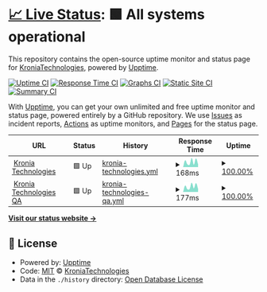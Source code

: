 # [📈 Live Status](https://KroniaTechnologies.github.io/upptime): <!--live status--> **🟩 All systems operational**

This repository contains the open-source uptime monitor and status page for [KroniaTechnologies](https://KroniaTechnologies.github.io/upptime), powered by [Upptime](https://github.com/upptime/upptime).

[![Uptime CI](https://github.com/KroniaTechnologies/upptime/workflows/Uptime%20CI/badge.svg)](https://github.com/KroniaTechnologies/upptime/actions?query=workflow%3A%22Uptime+CI%22)
[![Response Time CI](https://github.com/KroniaTechnologies/upptime/workflows/Response%20Time%20CI/badge.svg)](https://github.com/KroniaTechnologies/upptime/actions?query=workflow%3A%22Response+Time+CI%22)
[![Graphs CI](https://github.com/KroniaTechnologies/upptime/workflows/Graphs%20CI/badge.svg)](https://github.com/KroniaTechnologies/upptime/actions?query=workflow%3A%22Graphs+CI%22)
[![Static Site CI](https://github.com/KroniaTechnologies/upptime/workflows/Static%20Site%20CI/badge.svg)](https://github.com/KroniaTechnologies/upptime/actions?query=workflow%3A%22Static+Site+CI%22)
[![Summary CI](https://github.com/KroniaTechnologies/upptime/workflows/Summary%20CI/badge.svg)](https://github.com/KroniaTechnologies/upptime/actions?query=workflow%3A%22Summary+CI%22)

With [Upptime](https://upptime.js.org), you can get your own unlimited and free uptime monitor and status page, powered entirely by a GitHub repository. We use [Issues](https://github.com/KroniaTechnologies/upptime/issues) as incident reports, [Actions](https://github.com/KroniaTechnologies/upptime/actions) as uptime monitors, and [Pages](https://KroniaTechnologies.github.io/upptime) for the status page.

<!--start: status pages-->
<!-- This summary is generated by Upptime (https://github.com/upptime/upptime) -->
<!-- Do not edit this manually, your changes will be overwritten -->
<!-- prettier-ignore -->
| URL | Status | History | Response Time | Uptime |
| --- | ------ | ------- | ------------- | ------ |
| <img alt="" src="https://favicons.githubusercontent.com/kroniatech.com" height="13"> [Kronia Technologies](https://kroniatech.com/) | 🟩 Up | [kronia-technologies.yml](https://github.com/KroniaTechnologies/upptime/commits/HEAD/history/kronia-technologies.yml) | <details><summary><img alt="Response time graph" src="./graphs/kronia-technologies/response-time-week.png" height="20"> 168ms</summary><br><a href="https://KroniaTechnologies.github.io/upptime/history/kronia-technologies"><img alt="Response time 773" src="https://img.shields.io/endpoint?url=https%3A%2F%2Fraw.githubusercontent.com%2FKroniaTechnologies%2Fupptime%2FHEAD%2Fapi%2Fkronia-technologies%2Fresponse-time.json"></a><br><a href="https://KroniaTechnologies.github.io/upptime/history/kronia-technologies"><img alt="24-hour response time 89" src="https://img.shields.io/endpoint?url=https%3A%2F%2Fraw.githubusercontent.com%2FKroniaTechnologies%2Fupptime%2FHEAD%2Fapi%2Fkronia-technologies%2Fresponse-time-day.json"></a><br><a href="https://KroniaTechnologies.github.io/upptime/history/kronia-technologies"><img alt="7-day response time 168" src="https://img.shields.io/endpoint?url=https%3A%2F%2Fraw.githubusercontent.com%2FKroniaTechnologies%2Fupptime%2FHEAD%2Fapi%2Fkronia-technologies%2Fresponse-time-week.json"></a><br><a href="https://KroniaTechnologies.github.io/upptime/history/kronia-technologies"><img alt="30-day response time 185" src="https://img.shields.io/endpoint?url=https%3A%2F%2Fraw.githubusercontent.com%2FKroniaTechnologies%2Fupptime%2FHEAD%2Fapi%2Fkronia-technologies%2Fresponse-time-month.json"></a><br><a href="https://KroniaTechnologies.github.io/upptime/history/kronia-technologies"><img alt="1-year response time 773" src="https://img.shields.io/endpoint?url=https%3A%2F%2Fraw.githubusercontent.com%2FKroniaTechnologies%2Fupptime%2FHEAD%2Fapi%2Fkronia-technologies%2Fresponse-time-year.json"></a></details> | <details><summary><a href="https://KroniaTechnologies.github.io/upptime/history/kronia-technologies">100.00%</a></summary><a href="https://KroniaTechnologies.github.io/upptime/history/kronia-technologies"><img alt="All-time uptime 98.28%" src="https://img.shields.io/endpoint?url=https%3A%2F%2Fraw.githubusercontent.com%2FKroniaTechnologies%2Fupptime%2FHEAD%2Fapi%2Fkronia-technologies%2Fuptime.json"></a><br><a href="https://KroniaTechnologies.github.io/upptime/history/kronia-technologies"><img alt="24-hour uptime 100.00%" src="https://img.shields.io/endpoint?url=https%3A%2F%2Fraw.githubusercontent.com%2FKroniaTechnologies%2Fupptime%2FHEAD%2Fapi%2Fkronia-technologies%2Fuptime-day.json"></a><br><a href="https://KroniaTechnologies.github.io/upptime/history/kronia-technologies"><img alt="7-day uptime 100.00%" src="https://img.shields.io/endpoint?url=https%3A%2F%2Fraw.githubusercontent.com%2FKroniaTechnologies%2Fupptime%2FHEAD%2Fapi%2Fkronia-technologies%2Fuptime-week.json"></a><br><a href="https://KroniaTechnologies.github.io/upptime/history/kronia-technologies"><img alt="30-day uptime 100.00%" src="https://img.shields.io/endpoint?url=https%3A%2F%2Fraw.githubusercontent.com%2FKroniaTechnologies%2Fupptime%2FHEAD%2Fapi%2Fkronia-technologies%2Fuptime-month.json"></a><br><a href="https://KroniaTechnologies.github.io/upptime/history/kronia-technologies"><img alt="1-year uptime 98.28%" src="https://img.shields.io/endpoint?url=https%3A%2F%2Fraw.githubusercontent.com%2FKroniaTechnologies%2Fupptime%2FHEAD%2Fapi%2Fkronia-technologies%2Fuptime-year.json"></a></details>
| <img alt="" src="https://favicons.githubusercontent.com/qa.kroniatech.com" height="13"> [Kronia Technologies QA](https://qa.kroniatech.com/) | 🟩 Up | [kronia-technologies-qa.yml](https://github.com/KroniaTechnologies/upptime/commits/HEAD/history/kronia-technologies-qa.yml) | <details><summary><img alt="Response time graph" src="./graphs/kronia-technologies-qa/response-time-week.png" height="20"> 177ms</summary><br><a href="https://KroniaTechnologies.github.io/upptime/history/kronia-technologies-qa"><img alt="Response time 210" src="https://img.shields.io/endpoint?url=https%3A%2F%2Fraw.githubusercontent.com%2FKroniaTechnologies%2Fupptime%2FHEAD%2Fapi%2Fkronia-technologies-qa%2Fresponse-time.json"></a><br><a href="https://KroniaTechnologies.github.io/upptime/history/kronia-technologies-qa"><img alt="24-hour response time 99" src="https://img.shields.io/endpoint?url=https%3A%2F%2Fraw.githubusercontent.com%2FKroniaTechnologies%2Fupptime%2FHEAD%2Fapi%2Fkronia-technologies-qa%2Fresponse-time-day.json"></a><br><a href="https://KroniaTechnologies.github.io/upptime/history/kronia-technologies-qa"><img alt="7-day response time 177" src="https://img.shields.io/endpoint?url=https%3A%2F%2Fraw.githubusercontent.com%2FKroniaTechnologies%2Fupptime%2FHEAD%2Fapi%2Fkronia-technologies-qa%2Fresponse-time-week.json"></a><br><a href="https://KroniaTechnologies.github.io/upptime/history/kronia-technologies-qa"><img alt="30-day response time 197" src="https://img.shields.io/endpoint?url=https%3A%2F%2Fraw.githubusercontent.com%2FKroniaTechnologies%2Fupptime%2FHEAD%2Fapi%2Fkronia-technologies-qa%2Fresponse-time-month.json"></a><br><a href="https://KroniaTechnologies.github.io/upptime/history/kronia-technologies-qa"><img alt="1-year response time 210" src="https://img.shields.io/endpoint?url=https%3A%2F%2Fraw.githubusercontent.com%2FKroniaTechnologies%2Fupptime%2FHEAD%2Fapi%2Fkronia-technologies-qa%2Fresponse-time-year.json"></a></details> | <details><summary><a href="https://KroniaTechnologies.github.io/upptime/history/kronia-technologies-qa">100.00%</a></summary><a href="https://KroniaTechnologies.github.io/upptime/history/kronia-technologies-qa"><img alt="All-time uptime 100.00%" src="https://img.shields.io/endpoint?url=https%3A%2F%2Fraw.githubusercontent.com%2FKroniaTechnologies%2Fupptime%2FHEAD%2Fapi%2Fkronia-technologies-qa%2Fuptime.json"></a><br><a href="https://KroniaTechnologies.github.io/upptime/history/kronia-technologies-qa"><img alt="24-hour uptime 100.00%" src="https://img.shields.io/endpoint?url=https%3A%2F%2Fraw.githubusercontent.com%2FKroniaTechnologies%2Fupptime%2FHEAD%2Fapi%2Fkronia-technologies-qa%2Fuptime-day.json"></a><br><a href="https://KroniaTechnologies.github.io/upptime/history/kronia-technologies-qa"><img alt="7-day uptime 100.00%" src="https://img.shields.io/endpoint?url=https%3A%2F%2Fraw.githubusercontent.com%2FKroniaTechnologies%2Fupptime%2FHEAD%2Fapi%2Fkronia-technologies-qa%2Fuptime-week.json"></a><br><a href="https://KroniaTechnologies.github.io/upptime/history/kronia-technologies-qa"><img alt="30-day uptime 100.00%" src="https://img.shields.io/endpoint?url=https%3A%2F%2Fraw.githubusercontent.com%2FKroniaTechnologies%2Fupptime%2FHEAD%2Fapi%2Fkronia-technologies-qa%2Fuptime-month.json"></a><br><a href="https://KroniaTechnologies.github.io/upptime/history/kronia-technologies-qa"><img alt="1-year uptime 100.00%" src="https://img.shields.io/endpoint?url=https%3A%2F%2Fraw.githubusercontent.com%2FKroniaTechnologies%2Fupptime%2FHEAD%2Fapi%2Fkronia-technologies-qa%2Fuptime-year.json"></a></details>

<!--end: status pages-->

[**Visit our status website →**](https://KroniaTechnologies.github.io/upptime)

## 📄 License

- Powered by: [Upptime](https://github.com/upptime/upptime)
- Code: [MIT](./LICENSE) © [KroniaTechnologies](https://KroniaTechnologies.github.io/upptime)
- Data in the `./history` directory: [Open Database License](https://opendatacommons.org/licenses/odbl/1-0/)

